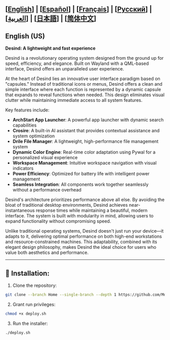[[English](https://github.com/MdX07r/Desind)] | [[Español](https://github.com/MdX07r/Desind/tree/ES)] | [[Français](https://github.com/MdX07r/Desind/tree/FR)] | [[Pусский](https://github.com/MdX07r/Desind/tree/RU)] | [[العربية](https://github.com/MdX07r/Desind/tree/AR)] | [[日本語](https://github.com/MdX07r/Desind/tree/JP)] | [[简体中文](https://github.com/MdX07r/Desind/tree/CN)]
---

## English (US)

**Desind: A lightweight and fast experience**

Desind is a revolutionary operating system designed from the ground up for speed, efficiency, and elegance. Built on Wayland with a QML-based interface, Desind offers an unparalleled user experience.

At the heart of Desind lies an innovative user interface paradigm based on "capsules." Instead of traditional icons or menus, Desind offers a clean and simple interface where each function is represented by a dynamic capsule that expands to reveal functions when needed. This design eliminates visual clutter while maintaining immediate access to all system features.

Key features include:

- **ArchStart App Launcher**: A powerful app launcher with dynamic search capabilities
- **Crosire**: A built-in AI assistant that provides contextual assistance and system optimization
- **Drile File Manager**: A lightweight, high-performance file management system
- **Dynamic Color Engine**: Real-time color adaptation using Pywal for a personalized visual experience
- **Workspace Management**: Intuitive workspace navigation with visual indicators
- **Power Efficiency**: Optimized for battery life with intelligent power management
- **Seamless Integration**: All components work together seamlessly without a performance overhead

Desind's architecture prioritizes performance above all else. By avoiding the bloat of traditional desktop environments, Desind achieves near-instantaneous response times while maintaining a beautiful, modern interface. The system is built with modularity in mind, allowing users to expand functionality without compromising speed.

Unlike traditional operating systems, Desind doesn't just run your device—it adapts to it, delivering optimal performance on both high-end workstations and resource-constrained machines. This adaptability, combined with its elegant design philosophy, makes Desind the ideal choice for users who value both aesthetics and performance.

---

## 🔹 Installation:

1. Clone the repository:
```bash
git clone --branch Home --single-branch --depth 1 https://github.com/MdX07r/Desind.git
```
2. Grant run privileges:
```bash
chmod +x deploy.sh
```
3. Run the installer:
```bash
./deploy.sh
```

